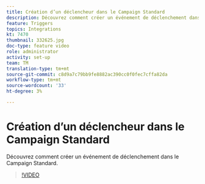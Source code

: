 ```yaml
---
title: Création d’un déclencheur dans le Campaign Standard
description: Découvrez comment créer un événement de déclenchement dans le Campaign Standard.
feature: Triggers
topics: Integrations
kt: 7470
thumbnail: 332625.jpg
doc-type: feature video
role: administrator
activity: set-up
team: TM
translation-type: tm+mt
source-git-commit: c8d9a7c79bb9fe8882ac390cc0f0fec7cffa82da
workflow-type: tm+mt
source-wordcount: '33'
ht-degree: 3%

---
```



# Création d’un déclencheur dans le Campaign Standard

Découvrez comment créer un événement de déclenchement dans le Campaign Standard.

>[!VIDEO](https://video.tv.adobe.com/v/332625?quality=12)
